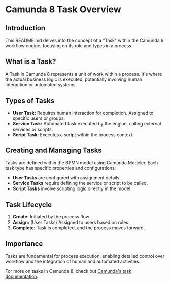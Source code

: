 # Camunda 8 Task Overview

## Introduction
This README.md delves into the concept of a "Task" within the Camunda 8 workflow engine, focusing on its role and types in a process.

## What is a Task?
A Task in Camunda 8 represents a unit of work within a process. It's where the actual business logic is executed, potentially involving human interaction or automated systems.

## Types of Tasks
- **User Task:** Requires human interaction for completion. Assigned to specific users or groups.
- **Service Task:** Automated task executed by the engine, calling external services or scripts.
- **Script Task:** Executes a script within the process context.

## Creating and Managing Tasks
Tasks are defined within the BPMN model using Camunda Modeler. Each task type has specific properties and configurations:
- **User Tasks** are configured with assignment details.
- **Service Tasks** require defining the service or script to be called.
- **Script Tasks** involve scripting logic directly in the model.

## Task Lifecycle
1. **Create:** Initiated by the process flow.
2. **Assign:** (User Tasks) Assigned to users based on rules.
3. **Complete:** Task is completed, and the process moves forward.

## Importance
Tasks are fundamental for process execution, enabling detailed control over workflow and the integration of human and automated activities.

For more on tasks in Camunda 8, check out [Camunda's task documentation](https://docs.camunda.io).


